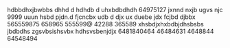 hdbbdhxjbwbbs dhhd d hdhdb d uhxbdbdhdh
64975127
jxnnd nxjb ugvs njc
9999
uuun hsbd pjdn.d fjcncbx udb d djx  ux duebe jdx fcjbd  djbbx
565559875
658965
555599@
42288
365589
xhsbdjxhxbdbjdhsbsbs jbdbdhs
zgsvbsishsvbx
hdhsvsbenjdjx
6481840464
46484631
4648844
64548494
